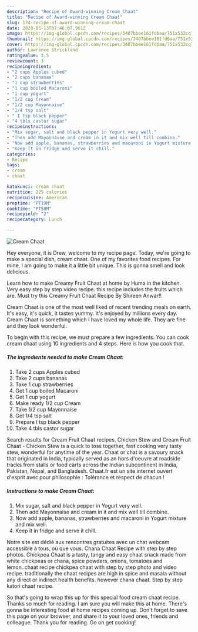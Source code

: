 ```yaml
---
description: "Recipe of Award-winning Cream Chaat"
title: "Recipe of Award-winning Cream Chaat"
slug: 174-recipe-of-award-winning-cream-chaat
date: 2020-05-13T07:46:07.961Z
image: https://img-global.cpcdn.com/recipes/3407bbee161fd6aa/751x532cq70/cream-chaat-recipe-main-photo.jpg
thumbnail: https://img-global.cpcdn.com/recipes/3407bbee161fd6aa/751x532cq70/cream-chaat-recipe-main-photo.jpg
cover: https://img-global.cpcdn.com/recipes/3407bbee161fd6aa/751x532cq70/cream-chaat-recipe-main-photo.jpg
author: Lawrence Strickland
ratingvalue: 3.5
reviewcount: 3
recipeingredient:
- "2 cups Apples cubed"
- "2 cups bananas"
- "1 cup strawberries"
- "1 cup boiled Macaroni"
- "1 cup yogurt"
- "1/2 cup Cream"
- "1/2 cup Mayonnaise"
- "1/4 tsp salt"
- " I tsp black pepper"
- "4 tbls castor sugar"
recipeinstructions:
- "Mix sugar, salt and black pepper in Yogurt very well."
- "Then add Mayonnaise and cream in it and mix well till combine."
- "Now add apple, bananas, strawberries and macaroni in Yogurt mixture and mix well."
- "Keep it in fridge and serve it chill."
categories:
- Recipe
tags:
- cream
- chaat

katakunci: cream chaat 
nutrition: 225 calories
recipecuisine: American
preptime: "PT19M"
cooktime: "PT58M"
recipeyield: "2"
recipecategory: Lunch

---
```



![Cream Chaat](https://img-global.cpcdn.com/recipes/3407bbee161fd6aa/751x532cq70/cream-chaat-recipe-main-photo.jpg)

Hey everyone, it is Drew, welcome to my recipe page. Today, we're going to make a special dish, cream chaat. One of my favorites food recipes. For mine, I am going to make it a little bit unique. This is gonna smell and look delicious.

Learn how to make Creamy Fruit Chaat at home by Huma in the kitchen. Very easy step by step video recipe. this recipe includes the fruits which are. Must try this Creamy Fruit Chaat Recipe By Shireen Anwar!!

Cream Chaat is one of the most well liked of recent trending meals on earth. It's easy, it's quick, it tastes yummy. It's enjoyed by millions every day. Cream Chaat is something which I have loved my whole life. They are fine and they look wonderful.


To begin with this recipe, we must prepare a few ingredients. You can cook cream chaat using 10 ingredients and 4 steps. Here is how you cook that.

<!--inarticleads1-->

##### The ingredients needed to make Cream Chaat:

1. Take 2 cups Apples cubed
1. Take 2 cups bananas
1. Take 1 cup strawberries
1. Get 1 cup boiled Macaroni
1. Get 1 cup yogurt
1. Make ready 1/2 cup Cream
1. Take 1/2 cup Mayonnaise
1. Get 1/4 tsp salt
1. Prepare  I tsp black pepper
1. Take 4 tbls castor sugar


Search results for Cream Fruit Chaat recipes. Chicken Stew and Cream Fruit Chaat - Chicken Stew is a quick to toss together, fast cooking very tasty stew, wonderful for anytime of the year. Chaat or chat is a savoury snack that originated in India, typically served as an hors d&#39;oeuvre at roadside tracks from stalls or food carts across the Indian subcontinent in India, Pakistan, Nepal, and Bangladesh. Chaat.fr est un site internet ouvert d&#39;esprit avec pour philosophie : Tolérance et respect de chacun ! 

<!--inarticleads2-->

##### Instructions to make Cream Chaat:

1. Mix sugar, salt and black pepper in Yogurt very well.
1. Then add Mayonnaise and cream in it and mix well till combine.
1. Now add apple, bananas, strawberries and macaroni in Yogurt mixture and mix well.
1. Keep it in fridge and serve it chill.


Notre site est dédié aux rencontres gratuites avec un chat webcam accessible à tous, où que vous. Chana Chaat Recipe with step by step photos. Chickpea Chaat is a tasty, tangy and easy chaat snack made from white chickpeas or chana, spice powders, onions, tomatoes and lemon..chaat recipe chickpea chaat with step by step photo and video recipe. traditionally the chaat recipes are high in spice and masala without any direct or indirect health benefits. however chana chaat. Step by step katori chaat recipe. 

So that's going to wrap this up for this special food cream chaat recipe. Thanks so much for reading. I am sure you will make this at home. There's gonna be interesting food at home recipes coming up. Don't forget to save this page on your browser, and share it to your loved ones, friends and colleague. Thank you for reading. Go on get cooking!
